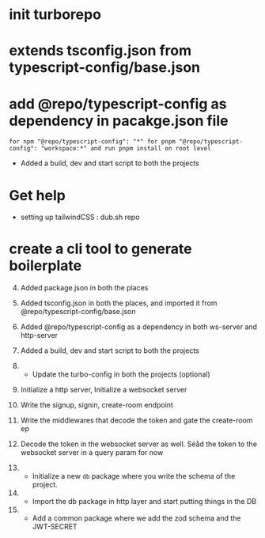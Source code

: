# init turborepo

# extends tsconfig.json from typescript-config/base.json

# add @repo/typescript-config as dependency in pacakge.json file

`for npm "@repo/typescript-config": "*"
for pnpm "@repo/typescript-config": "workspace:*"
and run pnpm install on root level`

- Added a build, dev and start script to both the projects

# Get help

- setting up tailwindCSS : dub.sh repo

# create a cli tool to generate boilerplate

4. Added package.json in both the places
5. Added tsconfig.json in both the places, and imported it from @repo/typescript-config/base.json
6. Added @repo/typescript-config as a dependency in both ws-server and http-server
7. Added a build, dev and start script to both the projects
8. - Update the turbo-config in both the projects (optional)
9. Initialize a http server, Initialize a websocket server

10. Write the signup, signin, create-room endpoint
11. Write the middlewares that decode the token and gate the create-room ep
12. Decode the token in the websocket server as well. Séåd the token to the websocket server in a query param for now

13. - Initialize a new `db` package where you write the schema of the project.
14. - Import the db package in http layer and start putting things in the DB
15. - Add a common package where we add the zod schema and the JWT-SECRET
